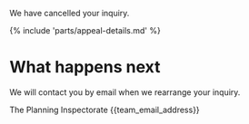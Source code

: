 We have cancelled your inquiry.

{% include 'parts/appeal-details.md' %}

# What happens next

We will contact you by email when we rearrange your inquiry.

The Planning Inspectorate
{{team_email_address}}
